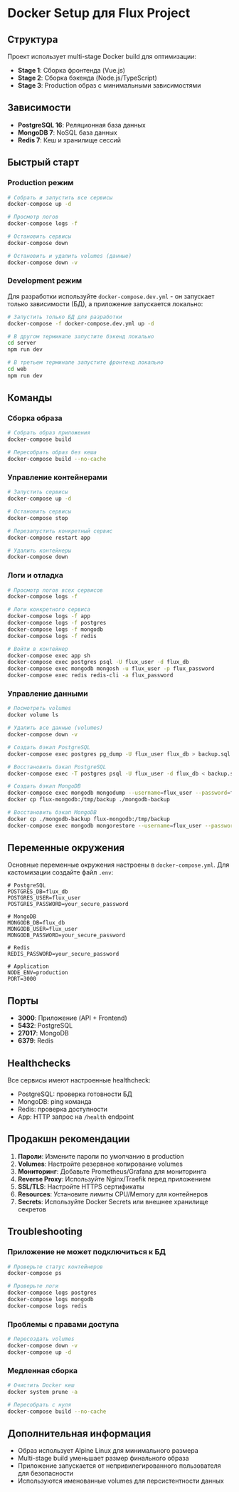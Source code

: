 # Docker Setup для Flux Project

## Структура

Проект использует multi-stage Docker build для оптимизации:
- **Stage 1**: Сборка фронтенда (Vue.js)
- **Stage 2**: Сборка бэкенда (Node.js/TypeScript)
- **Stage 3**: Production образ с минимальными зависимостями

## Зависимости

- **PostgreSQL 16**: Реляционная база данных
- **MongoDB 7**: NoSQL база данных
- **Redis 7**: Кеш и хранилище сессий

## Быстрый старт

### Production режим

```bash
# Собрать и запустить все сервисы
docker-compose up -d

# Просмотр логов
docker-compose logs -f

# Остановить сервисы
docker-compose down

# Остановить и удалить volumes (данные)
docker-compose down -v
```

### Development режим

Для разработки используйте `docker-compose.dev.yml` - он запускает только зависимости (БД), а приложение запускается локально:

```bash
# Запустить только БД для разработки
docker-compose -f docker-compose.dev.yml up -d

# В другом терминале запустите бэкенд локально
cd server
npm run dev

# В третьем терминале запустите фронтенд локально
cd web
npm run dev
```

## Команды

### Сборка образа

```bash
# Собрать образ приложения
docker-compose build

# Пересобрать образ без кеша
docker-compose build --no-cache
```

### Управление контейнерами

```bash
# Запустить сервисы
docker-compose up -d

# Остановить сервисы
docker-compose stop

# Перезапустить конкретный сервис
docker-compose restart app

# Удалить контейнеры
docker-compose down
```

### Логи и отладка

```bash
# Просмотр логов всех сервисов
docker-compose logs -f

# Логи конкретного сервиса
docker-compose logs -f app
docker-compose logs -f postgres
docker-compose logs -f mongodb
docker-compose logs -f redis

# Войти в контейнер
docker-compose exec app sh
docker-compose exec postgres psql -U flux_user -d flux_db
docker-compose exec mongodb mongosh -u flux_user -p flux_password
docker-compose exec redis redis-cli -a flux_password
```

### Управление данными

```bash
# Посмотреть volumes
docker volume ls

# Удалить все данные (volumes)
docker-compose down -v

# Создать бэкап PostgreSQL
docker-compose exec postgres pg_dump -U flux_user flux_db > backup.sql

# Восстановить бэкап PostgreSQL
docker-compose exec -T postgres psql -U flux_user -d flux_db < backup.sql

# Создать бэкап MongoDB
docker-compose exec mongodb mongodump --username=flux_user --password=flux_password --authenticationDatabase=admin --db=flux_db --out=/tmp/backup
docker cp flux-mongodb:/tmp/backup ./mongodb-backup

# Восстановить бэкап MongoDB
docker cp ./mongodb-backup flux-mongodb:/tmp/backup
docker-compose exec mongodb mongorestore --username=flux_user --password=flux_password --authenticationDatabase=admin --db=flux_db /tmp/backup/flux_db
```

## Переменные окружения

Основные переменные окружения настроены в `docker-compose.yml`. Для кастомизации создайте файл `.env`:

```env
# PostgreSQL
POSTGRES_DB=flux_db
POSTGRES_USER=flux_user
POSTGRES_PASSWORD=your_secure_password

# MongoDB
MONGODB_DB=flux_db
MONGODB_USER=flux_user
MONGODB_PASSWORD=your_secure_password

# Redis
REDIS_PASSWORD=your_secure_password

# Application
NODE_ENV=production
PORT=3000
```

## Порты

- **3000**: Приложение (API + Frontend)
- **5432**: PostgreSQL
- **27017**: MongoDB
- **6379**: Redis

## Healthchecks

Все сервисы имеют настроенные healthcheck:
- PostgreSQL: проверка готовности БД
- MongoDB: ping команда
- Redis: проверка доступности
- App: HTTP запрос на `/health` endpoint

## Продакшн рекомендации

1. **Пароли**: Измените пароли по умолчанию в production
2. **Volumes**: Настройте резервное копирование volumes
3. **Мониторинг**: Добавьте Prometheus/Grafana для мониторинга
4. **Reverse Proxy**: Используйте Nginx/Traefik перед приложением
5. **SSL/TLS**: Настройте HTTPS сертификаты
6. **Resources**: Установите лимиты CPU/Memory для контейнеров
7. **Secrets**: Используйте Docker Secrets или внешнее хранилище секретов

## Troubleshooting

### Приложение не может подключиться к БД

```bash
# Проверьте статус контейнеров
docker-compose ps

# Проверьте логи
docker-compose logs postgres
docker-compose logs mongodb
docker-compose logs redis
```

### Проблемы с правами доступа

```bash
# Пересоздать volumes
docker-compose down -v
docker-compose up -d
```

### Медленная сборка

```bash
# Очистить Docker кеш
docker system prune -a

# Пересобрать с нуля
docker-compose build --no-cache
```

## Дополнительная информация

- Образ использует Alpine Linux для минимального размера
- Multi-stage build уменьшает размер финального образа
- Приложение запускается от непривилегированного пользователя для безопасности
- Используются именованные volumes для персистентности данных
